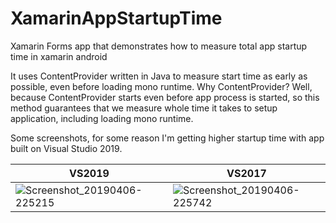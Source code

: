 # XamarinAppStartupTime
Xamarin Forms app that demonstrates how to measure total app startup time in xamarin android

It uses ContentProvider written in Java to measure start time as early as possible, even before loading mono runtime. Why ContentProvider?
Well, because ContentProvider starts even before app process is started, so this method guarantees that we measure whole time it takes to setup application, including loading mono runtime.

Some screenshots, for some reason I'm getting higher startup time with app built on Visual Studio 2019.

| VS2019 | VS2017 |
| --- | --- |
| ![Screenshot_20190406-225215](https://user-images.githubusercontent.com/3065454/55675304-ec200f80-58c0-11e9-8161-22f8fb862913.jpg) | ![Screenshot_20190406-225742](https://user-images.githubusercontent.com/3065454/55675307-ef1b0000-58c0-11e9-82be-b742dabc076d.jpg) |





